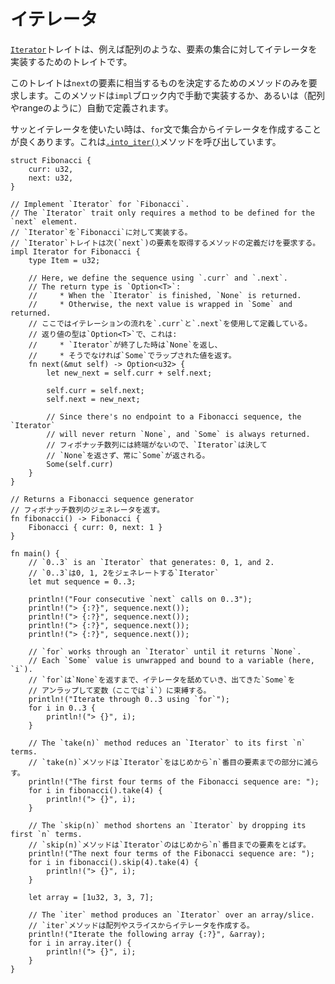 <!--
# Iterators
-->
# イテレータ

<!--
The [`Iterator`][iter] trait is used to implement iterators over collections such as arrays.
-->
[`Iterator`][iter]トレイトは、例えば配列のような、要素の集合に対してイテレータを実装するためのトレイトです。

<!--
The trait requires only a method to be defined for the `next` element, 
which may be manually defined in an `impl` block or automatically 
defined (as in arrays and ranges).
-->
このトレイトは`next`の要素に相当するものを決定するためのメソッドのみを要求します。このメソッドは`impl`ブロック内で手動で実装するか、あるいは（配列やrangeのように）自動で定義されます。

<!--
As a point of convenience for common situations, the `for` construct 
turns some collections into iterators using the [`.into_iter()`][intoiter] method.
-->
サッとイテレータを使いたい時は、`for`文で集合からイテレータを作成することが良くあります。これは[`.into_iter()`][intoiter]メソッドを呼び出しています。

```rust,editable
struct Fibonacci {
    curr: u32,
    next: u32,
}

// Implement `Iterator` for `Fibonacci`.
// The `Iterator` trait only requires a method to be defined for the `next` element.
// `Iterator`を`Fibonacci`に対して実装する。
// `Iterator`トレイトは次(`next`)の要素を取得するメソッドの定義だけを要求する。
impl Iterator for Fibonacci {
    type Item = u32;
    
    // Here, we define the sequence using `.curr` and `.next`.
    // The return type is `Option<T>`:
    //     * When the `Iterator` is finished, `None` is returned.
    //     * Otherwise, the next value is wrapped in `Some` and returned.
    // ここではイテレーションの流れを`.curr`と`.next`を使用して定義している。
    // 返り値の型は`Option<T>`で、これは:
    //     * `Iterator`が終了した時は`None`を返し、
    //     * そうでなければ`Some`でラップされた値を返す。
    fn next(&mut self) -> Option<u32> {
        let new_next = self.curr + self.next;

        self.curr = self.next;
        self.next = new_next;

        // Since there's no endpoint to a Fibonacci sequence, the `Iterator` 
        // will never return `None`, and `Some` is always returned.
        // フィボナッチ数列には終端がないので、`Iterator`は決して
        // `None`を返さず、常に`Some`が返される。
        Some(self.curr)
    }
}

// Returns a Fibonacci sequence generator
// フィボナッチ数列のジェネレータを返す。
fn fibonacci() -> Fibonacci {
    Fibonacci { curr: 0, next: 1 }
}

fn main() {
    // `0..3` is an `Iterator` that generates: 0, 1, and 2.
    // `0..3`は0, 1, 2をジェネレートする`Iterator`
    let mut sequence = 0..3;

    println!("Four consecutive `next` calls on 0..3");
    println!("> {:?}", sequence.next());
    println!("> {:?}", sequence.next());
    println!("> {:?}", sequence.next());
    println!("> {:?}", sequence.next());

    // `for` works through an `Iterator` until it returns `None`.
    // Each `Some` value is unwrapped and bound to a variable (here, `i`).
    // `for`は`None`を返すまで、イテレータを舐めていき、出てきた`Some`を
    // アンラップして変数（ここでは`i`）に束縛する。
    println!("Iterate through 0..3 using `for`");
    for i in 0..3 {
        println!("> {}", i);
    }

    // The `take(n)` method reduces an `Iterator` to its first `n` terms.
    // `take(n)`メソッドは`Iterator`をはじめから`n`番目の要素までの部分に減らす。
    println!("The first four terms of the Fibonacci sequence are: ");
    for i in fibonacci().take(4) {
        println!("> {}", i);
    }

    // The `skip(n)` method shortens an `Iterator` by dropping its first `n` terms.
    // `skip(n)`メソッドは`Iterator`のはじめから`n`番目までの要素をとばす。
    println!("The next four terms of the Fibonacci sequence are: ");
    for i in fibonacci().skip(4).take(4) {
        println!("> {}", i);
    }

    let array = [1u32, 3, 3, 7];

    // The `iter` method produces an `Iterator` over an array/slice.
    // `iter`メソッドは配列やスライスからイテレータを作成する。
    println!("Iterate the following array {:?}", &array);
    for i in array.iter() {
        println!("> {}", i);
    }
}
```

[intoiter]: https://doc.rust-lang.org/std/iter/trait.IntoIterator.html
[iter]: https://doc.rust-lang.org/core/iter/trait.Iterator.html
